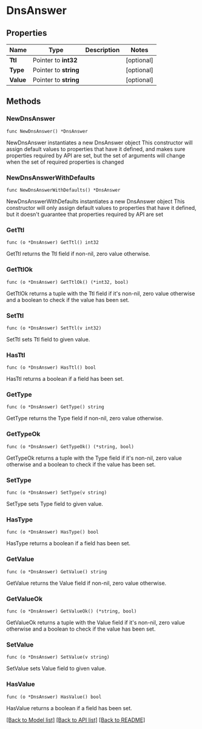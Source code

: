 # DnsAnswer

## Properties

Name | Type | Description | Notes
------------ | ------------- | ------------- | -------------
**Ttl** | Pointer to **int32** |  | [optional] 
**Type** | Pointer to **string** |  | [optional] 
**Value** | Pointer to **string** |  | [optional] 

## Methods

### NewDnsAnswer

`func NewDnsAnswer() *DnsAnswer`

NewDnsAnswer instantiates a new DnsAnswer object
This constructor will assign default values to properties that have it defined,
and makes sure properties required by API are set, but the set of arguments
will change when the set of required properties is changed

### NewDnsAnswerWithDefaults

`func NewDnsAnswerWithDefaults() *DnsAnswer`

NewDnsAnswerWithDefaults instantiates a new DnsAnswer object
This constructor will only assign default values to properties that have it defined,
but it doesn't guarantee that properties required by API are set

### GetTtl

`func (o *DnsAnswer) GetTtl() int32`

GetTtl returns the Ttl field if non-nil, zero value otherwise.

### GetTtlOk

`func (o *DnsAnswer) GetTtlOk() (*int32, bool)`

GetTtlOk returns a tuple with the Ttl field if it's non-nil, zero value otherwise
and a boolean to check if the value has been set.

### SetTtl

`func (o *DnsAnswer) SetTtl(v int32)`

SetTtl sets Ttl field to given value.

### HasTtl

`func (o *DnsAnswer) HasTtl() bool`

HasTtl returns a boolean if a field has been set.

### GetType

`func (o *DnsAnswer) GetType() string`

GetType returns the Type field if non-nil, zero value otherwise.

### GetTypeOk

`func (o *DnsAnswer) GetTypeOk() (*string, bool)`

GetTypeOk returns a tuple with the Type field if it's non-nil, zero value otherwise
and a boolean to check if the value has been set.

### SetType

`func (o *DnsAnswer) SetType(v string)`

SetType sets Type field to given value.

### HasType

`func (o *DnsAnswer) HasType() bool`

HasType returns a boolean if a field has been set.

### GetValue

`func (o *DnsAnswer) GetValue() string`

GetValue returns the Value field if non-nil, zero value otherwise.

### GetValueOk

`func (o *DnsAnswer) GetValueOk() (*string, bool)`

GetValueOk returns a tuple with the Value field if it's non-nil, zero value otherwise
and a boolean to check if the value has been set.

### SetValue

`func (o *DnsAnswer) SetValue(v string)`

SetValue sets Value field to given value.

### HasValue

`func (o *DnsAnswer) HasValue() bool`

HasValue returns a boolean if a field has been set.


[[Back to Model list]](../README.md#documentation-for-models) [[Back to API list]](../README.md#documentation-for-api-endpoints) [[Back to README]](../README.md)


